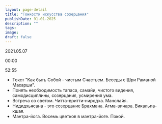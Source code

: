 ```yaml
---
layout: page-detail
title: "Тонкости искусства созерцания"
publishDate: 01-01-2025
description: ""
tags:
image:
draft: false
---
```


2021.05.07

00:00 

52:55 

* Текст "Как быть Собой - чистым Счастьем. Беседы с Шри Раманой Махарши".
* Понять необходимость тапаса, самайи, чистого видения, самодисциплины, созерцания, усмирения ума.
* Встреча со светом. Читта-вритти-ниродха. Манолайя.
* Нидидхьясана - это созерцание Брахмана. Атма-вичара. Викальпа-кшая.
* Мантра-йога. Восемь цветков в мантра-йоге. Покой.

  
